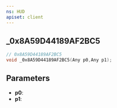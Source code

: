 ```yaml
---
ns: HUD
apiset: client
---
```

## _0x8A59D44189AF2BC5

```c
// 0x8A59D44189AF2BC5
void _0x8A59D44189AF2BC5(Any p0,Any p1);
```


## Parameters
* **p0**:
* **p1**: